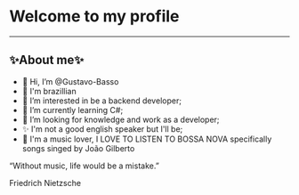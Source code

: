 <!DOCTYPE html>
<html>
<meta charset="UTF-8" lang="us">
<head>
  <tittle><h1>Welcome to my profile</h1></tittle>
</head>
<hr>
<body>
  <h2>✨About me✨</h2>
<ul>
  <li>👋 Hi, I’m @Gustavo-Basso</li>
  <li>💚 I'm brazillian</li>
  <li>👀 I’m interested in be a backend developer;</li>
  <li>🌱 I’m currently learning C#;</li>
  <li>💞️ I’m looking for knowledge and work as a developer;</li>
  <li>✨ I'm not a good english speaker but I'll be;</li>
  <li>🎵 I'm a music lover, I LOVE TO LISTEN TO BOSSA NOVA specifically songs singed by João Gilberto</li>
</ul>
  <label><p>“Without music, life would be a mistake.”
    </p>Friedrich Nietzsche</label>
</body>

  <!---

Gustavo-Basso/Gustavo-Basso is a ✨ special ✨ repository because its `README.md` (this file) appears on your GitHub profile.
You can click the Preview link to take a look at your changes.
--->
<html>
